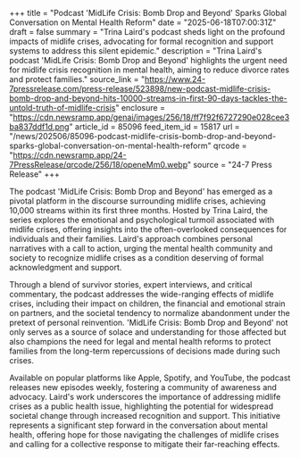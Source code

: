 +++
title = "Podcast 'MidLife Crisis: Bomb Drop and Beyond' Sparks Global Conversation on Mental Health Reform"
date = "2025-06-18T07:00:31Z"
draft = false
summary = "Trina Laird's podcast sheds light on the profound impacts of midlife crises, advocating for formal recognition and support systems to address this silent epidemic."
description = "Trina Laird's podcast 'MidLife Crisis: Bomb Drop and Beyond' highlights the urgent need for midlife crisis recognition in mental health, aiming to reduce divorce rates and protect families."
source_link = "https://www.24-7pressrelease.com/press-release/523898/new-podcast-midlife-crisis-bomb-drop-and-beyond-hits-10000-streams-in-first-90-days-tackles-the-untold-truth-of-midlife-crisis"
enclosure = "https://cdn.newsramp.app/genai/images/256/18/ff7f92f6727290e028cee3ba837ddf1d.png"
article_id = 85096
feed_item_id = 15817
url = "/news/202506/85096-podcast-midlife-crisis-bomb-drop-and-beyond-sparks-global-conversation-on-mental-health-reform"
qrcode = "https://cdn.newsramp.app/24-7PressRelease/qrcode/256/18/openeMm0.webp"
source = "24-7 Press Release"
+++

<p>The podcast 'MidLife Crisis: Bomb Drop and Beyond' has emerged as a pivotal platform in the discourse surrounding midlife crises, achieving 10,000 streams within its first three months. Hosted by Trina Laird, the series explores the emotional and psychological turmoil associated with midlife crises, offering insights into the often-overlooked consequences for individuals and their families. Laird's approach combines personal narratives with a call to action, urging the mental health community and society to recognize midlife crises as a condition deserving of formal acknowledgment and support.</p><p>Through a blend of survivor stories, expert interviews, and critical commentary, the podcast addresses the wide-ranging effects of midlife crises, including their impact on children, the financial and emotional strain on partners, and the societal tendency to normalize abandonment under the pretext of personal reinvention. 'MidLife Crisis: Bomb Drop and Beyond' not only serves as a source of solace and understanding for those affected but also champions the need for legal and mental health reforms to protect families from the long-term repercussions of decisions made during such crises.</p><p>Available on popular platforms like Apple, Spotify, and YouTube, the podcast releases new episodes weekly, fostering a community of awareness and advocacy. Laird's work underscores the importance of addressing midlife crises as a public health issue, highlighting the potential for widespread societal change through increased recognition and support. This initiative represents a significant step forward in the conversation about mental health, offering hope for those navigating the challenges of midlife crises and calling for a collective response to mitigate their far-reaching effects.</p>